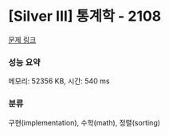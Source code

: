 # [Silver III] 통계학 - 2108 

[문제 링크](https://www.acmicpc.net/problem/2108) 

### 성능 요약

메모리: 52356 KB, 시간: 540 ms

### 분류

구현(implementation), 수학(math), 정렬(sorting)

